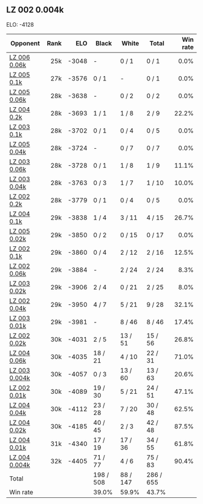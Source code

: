 ## LZ 002 0.004k ##

ELO: -4128

Opponent | Rank | ELO | Black | White | Total | Win rate
---------|-----:|----:|-------|-------|-------|-------:
[LZ 006 0.06k](LZ%20006%200.06k.md) | 25k | -3048 | - | 0 / 1 | 0 / 1 | 0.0%
[LZ 005 0.1k](LZ%20005%200.1k.md) | 27k | -3576 | 0 / 1 | - | 0 / 1 | 0.0%
[LZ 005 0.06k](LZ%20005%200.06k.md) | 28k | -3638 | - | 0 / 2 | 0 / 2 | 0.0%
[LZ 004 0.2k](LZ%20004%200.2k.md) | 28k | -3693 | 1 / 1 | 1 / 8 | 2 / 9 | 22.2%
[LZ 003 0.1k](LZ%20003%200.1k.md) | 28k | -3702 | 0 / 1 | 0 / 4 | 0 / 5 | 0.0%
[LZ 005 0.04k](LZ%20005%200.04k.md) | 28k | -3724 | - | 0 / 7 | 0 / 7 | 0.0%
[LZ 003 0.06k](LZ%20003%200.06k.md) | 28k | -3728 | 0 / 1 | 1 / 8 | 1 / 9 | 11.1%
[LZ 003 0.04k](LZ%20003%200.04k.md) | 28k | -3763 | 0 / 3 | 1 / 7 | 1 / 10 | 10.0%
[LZ 002 0.2k](LZ%20002%200.2k.md) | 28k | -3779 | 0 / 1 | 0 / 4 | 0 / 5 | 0.0%
[LZ 004 0.1k](LZ%20004%200.1k.md) | 29k | -3838 | 1 / 4 | 3 / 11 | 4 / 15 | 26.7%
[LZ 005 0.02k](LZ%20005%200.02k.md) | 29k | -3850 | 0 / 2 | 0 / 15 | 0 / 17 | 0.0%
[LZ 002 0.1k](LZ%20002%200.1k.md) | 29k | -3860 | 0 / 4 | 2 / 12 | 2 / 16 | 12.5%
[LZ 002 0.06k](LZ%20002%200.06k.md) | 29k | -3884 | - | 2 / 24 | 2 / 24 | 8.3%
[LZ 003 0.02k](LZ%20003%200.02k.md) | 29k | -3906 | 2 / 4 | 0 / 21 | 2 / 25 | 8.0%
[LZ 002 0.04k](LZ%20002%200.04k.md) | 29k | -3950 | 4 / 7 | 5 / 21 | 9 / 28 | 32.1%
[LZ 003 0.01k](LZ%20003%200.01k.md) | 29k | -3981 | - | 8 / 46 | 8 / 46 | 17.4%
[LZ 002 0.02k](LZ%20002%200.02k.md) | 30k | -4031 | 2 / 5 | 13 / 51 | 15 / 56 | 26.8%
[LZ 004 0.06k](LZ%20004%200.06k.md) | 30k | -4035 | 18 / 21 | 4 / 10 | 22 / 31 | 71.0%
[LZ 003 0.004k](LZ%20003%200.004k.md) | 30k | -4057 | 0 / 3 | 13 / 60 | 13 / 63 | 20.6%
[LZ 002 0.01k](LZ%20002%200.01k.md) | 30k | -4089 | 19 / 30 | 5 / 21 | 24 / 51 | 47.1%
[LZ 004 0.04k](LZ%20004%200.04k.md) | 30k | -4112 | 23 / 28 | 7 / 20 | 30 / 48 | 62.5%
[LZ 004 0.02k](LZ%20004%200.02k.md) | 30k | -4185 | 40 / 45 | 2 / 3 | 42 / 48 | 87.5%
[LZ 004 0.01k](LZ%20004%200.01k.md) | 31k | -4340 | 17 / 19 | 17 / 36 | 34 / 55 | 61.8%
[LZ 004 0.004k](LZ%20004%200.004k.md) | 32k | -4405 | 71 / 77 | 4 / 6 | 75 / 83 | 90.4%
Total | | | 198 / 508 | 88 / 147 | 286 / 655 | 
Win rate| | | 39.0% | 59.9% | 43.7% | 
